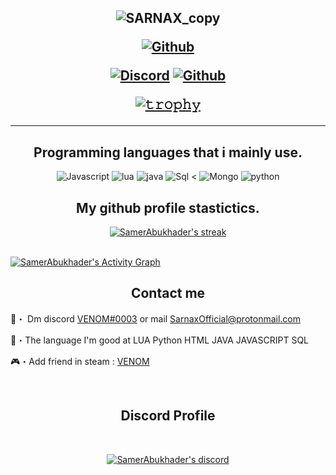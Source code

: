 <h2 align="center">

  
<p align="center">
  
  ![SARNAX_copy](https://mpng.subpng.com/20181115/urf/kisspng-university-of-malaya-doel-logo-brand-5bed619fe01558.2970360615422836799179.jpg)


<p align="center">
  <a href="">
   <img alt="Github" src="https://img.shields.io/badge/TEST-WEBSITE-red"></a> 
  


  
</p>
<p align="center">
    <a href="https://discord.com/users/273963892256800768">
   <img alt="Discord" src="https://img.shields.io/badge/Discord-VENOM%230003-7289DA?style=for-the-badge&logo=discord&logoColor=7289DA&logoWidth=10&labelColor=000'"></a>  
  <a href="https://github.com/SamerAbukhader/">
   <img alt="Github" src="https://img.shields.io/github/followers/SamerAbukhader?color=7289DA&logo=github&label=Followers&style=for-the-badge&logoWidth=10&labelColor=000'"></a>   
  
  
[![𝚝𝚛𝚘𝚙𝚑𝚢](https://github-profile-trophy.vercel.app/?username=ryo-ma&column=8&margin-w=20&margin-h=0&no-bg=true&no-frame=true&theme=tokyonight)](https://github.com/ryo-ma)
<hr>

  

  
</p>


<h2 align="center">Programming languages that i mainly use.</h2>
<p align="center">
  <img alt="Javascript" src="https://img.shields.io/badge/-JavaScript-090909?style=for-the-badge&logo=JavaScript&logoColor=E9D54D"></a> 
  <img alt="lua" src="https://img.shields.io/badge/-LUA-090909?style=for-the-badge&logo=LUA&logoColor=4d79e9"></a>
  <img alt="java" src="https://img.shields.io/badge/-JAVA-090909?style=for-the-badge&logo=JAVA&logoColor=ed8a11"></a>
  <img alt="Sql" src="https://img.shields.io/badge/-Sql-090909?style=for-the-badge&logo=mysql&logoColor=00648B"></a> 
 < <img alt="Mongo" src="https://img.shields.io/badge/-MongoDB-090909?style=for-the-badge&logo=MongoDB&logoColor=00648B"></a> 
  <img alt="python" src="https://img.shields.io/badge/-python-090909?style=for-the-badge&logo=python&logoColor=00648B"></a>
</p>



<h2 align="center">My github profile stastictics.</h2>

<p align="center">
    <a href="https://github.com/SamerAbukhader">
        <img title="SamerAbukhader stats" alt="SamerAbukhader's streak" src="https://github-readme-streak-stats.herokuapp.com/?user=SamerAbukhader&theme=dark&hide_border=true&stroke=f53b3b"/>
    </a>
</p><br>
<a href="https://github.com/SamerAbukhader"><img alt="SamerAbukhader's Activity Graph" src="https://activity-graph.herokuapp.com/graph?username=SamerAbukhader&bg_color=0D1117&color=eca15b&line=eca15b&point=FFFFFF&hide_border=true" /></a>
  

<h2 align="center">Contact me</h2>

📩・ Dm discord [VENOM#0003](https://discord.com/users/273963892256800768) or mail SarnaxOfficial@protonmail.com

📮・The language I'm good at  LUA  Python  HTML  JAVA  JAVASCRIPT  SQL  

🎮・Add friend in steam : [VENOM](https://steamcommunity.com/id/JordanVeNoM/)

</pre><br>

<h2 align="center">Discord Profile</h2><br>
  <p align="center">
    <a href="https://discord.com/users/273963892256800768">
        <img title="Sarnax server discord" alt="SamerAbukhader's discord" src="https://discord.c99.nl/widget/theme-3/273963892256800768.png"/>
    </a>
</p>

